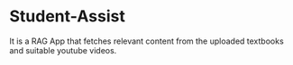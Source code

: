 # Student-Assist
It is a RAG App that fetches relevant content from the uploaded textbooks and suitable youtube videos.
